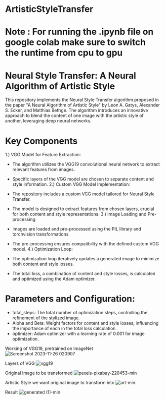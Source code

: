# ArtisticStyleTransfer

# Note : For running the .ipynb file on google colab make sure to switch the runtime from cpu to gpu



# Neural Style Transfer: A Neural Algorithm of Artistic Style
This repository implements the Neural Style Transfer algorithm proposed in the paper "A Neural Algorithm of Artistic Style" by Leon A. Gatys, Alexander S. Ecker, and Matthias Bethge. The algorithm introduces an innovative approach to blend the content of one image with the artistic style of another, leveraging deep neural networks.

# Key Components


1.) VGG Model for Feature Extraction:

  - The algorithm utilizes the VGG19 convolutional neural network to extract relevant features from images.
  - Specific layers of the VGG model are chosen to separate content and style information.
2.) Custom VGG Model Implementation:

  - The repository includes a custom VGG model tailored for Neural Style Transfer.
  - The model is designed to extract features from chosen layers, crucial for both content and style representations.
3.) Image Loading and Pre-processing:

  - Images are loaded and pre-processed using the PIL library and torchvision transformations.
  - The pre-processing ensures compatibility with the defined custom VGG model.
4.) Optimization Loop:

  - The optimization loop iteratively updates a generated image to minimize both content and style losses.
  - The total loss, a combination of content and style losses, is calculated and optimized using the Adam optimizer.

    
# Parameters and Configuration:
  - total_steps: The total number of optimization steps, controlling the refinement of the stylized image.
  - Alpha and Beta: Weight factors for content and style losses, influencing the importance of each in the total loss calculation.
  - optimizer: Adam optimizer with a learning rate of 0.001 for image optimization.


Working of VGG19, pretrained on ImageNet
![Screenshot 2023-11-26 020907](https://github.com/MeRonak/ArtisticStyleTransfer/assets/87123160/27de2ef4-4fc0-4ee9-acad-f2a99526d51c)

Layers of VGG
![vgg19](https://github.com/MeRonak/ArtisticStyleTransfer/assets/87123160/6ff390e8-479c-4d66-b742-1f036bbd5c9a)

Original Image to be transformed
![pexels-pixabay-220453-min](https://github.com/MeRonak/ArtisticStyleTransfer/assets/87123160/5569a83f-43d4-4c53-ae93-d3f8406b0e7a)

Artistic Style we want original image to transform into
![art-min](https://github.com/MeRonak/ArtisticStyleTransfer/assets/87123160/b5b79df7-23ce-452a-a106-943ea5d6cf8b)

Result
![generated (1)-min](https://github.com/MeRonak/ArtisticStyleTransfer/assets/87123160/5f89c826-b47e-4c08-a26b-46d4a63e2fb1)


